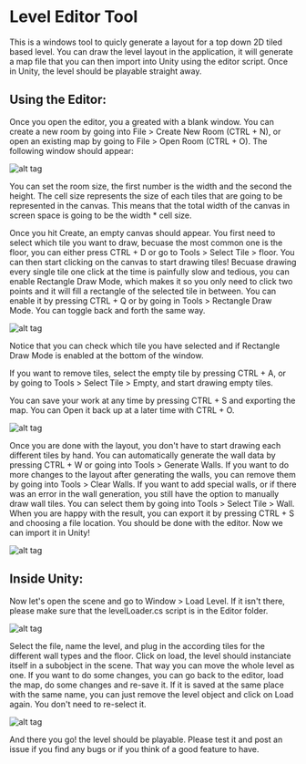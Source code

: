 # Level Editor Tool
This is a windows tool to quicly generate a layout for a top down 2D tiled based level.
You can draw the level layout in the application, it will generate a map file that you can then import into Unity using the editor script.
Once in Unity, the level should be playable straight away.

Using the Editor:
---
Once you open the editor, you a greated with a blank window. You can create a new room by going into File > Create New Room (CTRL + N), or open an existing map by going to File > Open Room (CTRL + O).
The following window should appear:

![alt tag](https://raw.github.com/Sigf/Level-Editor/master/step1.jpg)
 
 You can set the room size, the first number is the width and the second the height. The cell size represents the size of each tiles that are going to be represented in the canvas.
 This means that the total width of the canvas in screen space is going to be the width * cell size.
 
 Once you hit Create, an empty canvas should appear. You first need to select which tile you want to draw, becuase the most common one is the floor, you can either press CTRL + D or go to Tools > Select Tile > floor.
 You can then start clicking on the canvas to start drawing tiles!
 Becuase drawing every single tile one click at the time is painfully slow and tedious, you can enable Rectangle Draw Mode, which makes it so you only need to click two points and it will fill a rectangle of the selected tile in between.
 You can enable it by pressing CTRL + Q or by going in Tools > Rectangle Draw Mode. You can toggle back and forth the same way.
 
![alt tag](https://raw.github.com/Sigf/Level-Editor/master/step2.jpg)
 
 Notice that you can check which tile you have selected and if Rectangle Draw Mode is enabled at the bottom of the window.
 
 If you want to remove tiles, select the empty tile by pressing CTRL + A, or by going to Tools > Select Tile > Empty, and start drawing empty tiles.
 
 You can save your work at any time by pressing CTRL + S and exporting the map. You can Open it back up at a later time with CTRL + O.
 
![alt tag](https://raw.github.com/Sigf/Level-Editor/master/step3.jpg)
 
 Once you are done with the layout, you don't have to start drawing each different tiles by hand. You can automatically generate the wall data by pressing CTRL + W or going into Tools > Generate Walls.
 If you want to do more changes to the layout after generating the walls, you can remove them by going into Tools > Clear Walls.
 If you want to add special walls, or if there was an error in the wall generation, you still have the option to manually draw wall tiles. You can select them by going into Tools > Select Tile > Wall.
 When you are happy with the result, you can export it by pressing CTRL + S and choosing a file location. You should be done with the editor. Now we can import it in Unity!
 
![alt tag](https://raw.github.com/Sigf/Level-Editor/master/step4.jpg)

Inside Unity:
---
Now let's open the scene and go to Window > Load Level. If it isn't there, please make sure that the levelLoader.cs script is in the Editor folder.
 
![alt tag](https://raw.github.com/Sigf/Level-Editor/master/step5.jpg)
 
 Select the file, name the level, and plug in the according tiles for the different wall types and the floor. Click on load, the level should instanciate itself in a subobject in the scene.
 That way you can move the whole level as one. If you want to do some changes, you can go back to the editor, load the map, do some changes and re-save it. If it is saved at the same place with the same name, you can just remove the level object and click on Load again. You don't need to re-select it.
 
![alt tag](https://raw.github.com/Sigf/Level-Editor/master/step6.jpg)
 
 And there you go! the level should be playable. Please test it and post an issue if you find any bugs or if you think of a good feature to have.
 
 
 
